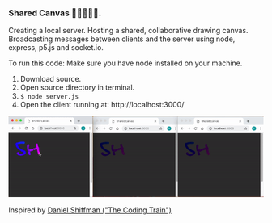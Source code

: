 ### Shared Canvas 👩‍🎨🎨👨‍🎨.

Creating a local server. Hosting a shared, collaborative drawing canvas.
Broadcasting messages between clients and the server using node, express, p5.js and socket.io.

To run this code:
Make sure you have node installed on your machine.

1. Download source.
2. Open source directory in terminal.
3. ```$ node server.js```
4. Open the client running at: http://localhost:3000/

![Alt Text](./demo/demo.gif)

Inspired by [Daniel Shiffman ("The Coding Train")](https://www.youtube.com/watch?v=bjULmG8fqc8 "The Coding Train")
